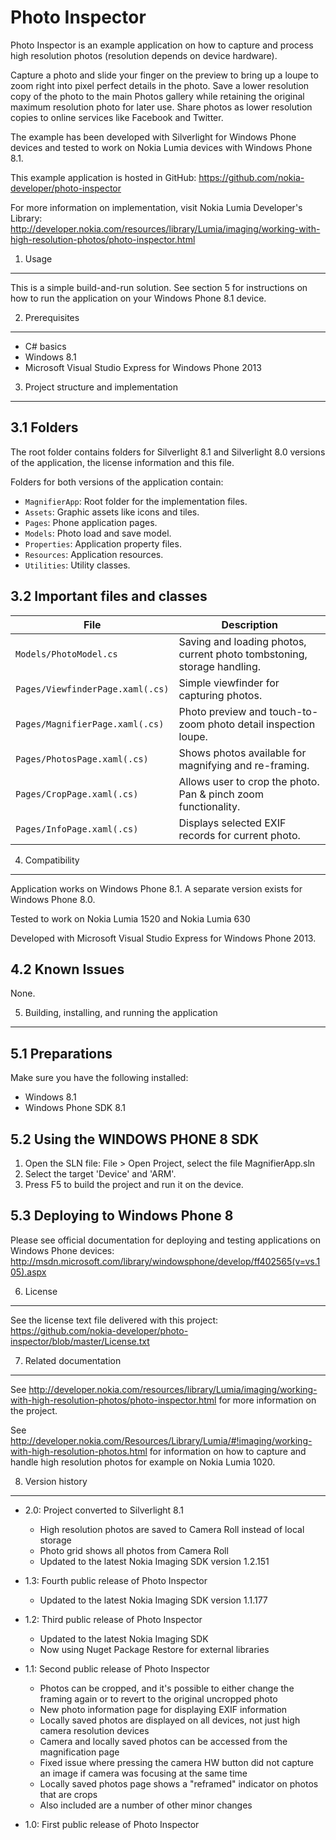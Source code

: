 Photo Inspector
===============

Photo Inspector is an example application on how to capture and process high
resolution photos (resolution depends on device hardware).

Capture a photo and slide your finger on the preview to bring up a loupe to zoom
right into pixel perfect details in the photo. Save a lower resolution copy of
the photo to the main Photos gallery while retaining the original maximum
resolution photo for later use. Share photos as lower resolution copies to 
online services like Facebook and Twitter.

The example has been developed with Silverlight for Windows Phone devices and
tested to work on Nokia Lumia devices with Windows Phone 8.1.

This example application is hosted in GitHub:
https://github.com/nokia-developer/photo-inspector

For more information on implementation, visit Nokia Lumia Developer's Library:
http://developer.nokia.com/resources/library/Lumia/imaging/working-with-high-resolution-photos/photo-inspector.html


1. Usage
-------------------------------------------------------------------------------

This is a simple build-and-run solution. See section 5 for instructions on how
to run the application on your Windows Phone 8.1 device.


2. Prerequisites
-------------------------------------------------------------------------------

* C# basics
* Windows 8.1
* Microsoft Visual Studio Express for Windows Phone 2013


3. Project structure and implementation
-------------------------------------------------------------------------------

3.1 Folders
-----------

The root folder contains folders for Silverlight 8.1 and Silverlight 8.0 
versions of the application, the license information and this file.

Folders for both versions of the application contain:

* `MagnifierApp`: Root folder for the implementation files.  
* `Assets`: Graphic assets like icons and tiles.
* `Pages`: Phone application pages.
* `Models`: Photo load and save model.
* `Properties`: Application property files.
* `Resources`: Application resources.
* `Utilities`: Utility classes.

3.2 Important files and classes
-------------------------------

| File | Description |
| ---- | ----------- |
| `Models/PhotoModel.cs` | Saving and loading photos, current photo tombstoning, storage handling. |
| `Pages/ViewfinderPage.xaml(.cs)` | Simple viewfinder for capturing photos. |
| `Pages/MagnifierPage.xaml(.cs)` | Photo preview and touch-to-zoom photo detail inspection loupe. |
| `Pages/PhotosPage.xaml(.cs)` | Shows photos available for magnifying and re-framing. |
| `Pages/CropPage.xaml(.cs)` | Allows user to crop the photo. Pan & pinch zoom functionality. |
| `Pages/InfoPage.xaml(.cs)` | Displays selected EXIF records for current photo. |


4. Compatibility
-------------------------------------------------------------------------------

Application works on Windows Phone 8.1. A separate version exists for Windows
Phone 8.0.

Tested to work on Nokia Lumia 1520 and Nokia Lumia 630

Developed with Microsoft Visual Studio Express for Windows Phone 2013.


4.2 Known Issues
----------------

None.


5. Building, installing, and running the application
-------------------------------------------------------------------------------

5.1 Preparations
----------------

Make sure you have the following installed:

* Windows 8.1
* Windows Phone SDK 8.1

5.2 Using the WINDOWS PHONE 8 SDK
---------------------------------

1. Open the SLN file:
   File > Open Project, select the file MagnifierApp.sln
2. Select the target 'Device' and 'ARM'.
3. Press F5 to build the project and run it on the device.

5.3 Deploying to Windows Phone 8
--------------------------------

Please see official documentation for deploying and testing applications on
Windows Phone devices:
http://msdn.microsoft.com/library/windowsphone/develop/ff402565(v=vs.105).aspx


6. License
-------------------------------------------------------------------------------

See the license text file delivered with this project:
https://github.com/nokia-developer/photo-inspector/blob/master/License.txt


7. Related documentation
-------------------------------------------------------------------------------

See http://developer.nokia.com/resources/library/Lumia/imaging/working-with-high-resolution-photos/photo-inspector.html 
for more information on the project.

See http://developer.nokia.com/Resources/Library/Lumia/#!imaging/working-with-high-resolution-photos.html
for information on how to capture and handle high resolution photos for example on
Nokia Lumia 1020.


8. Version history
-------------------------------------------------------------------------------

* 2.0: Project converted to Silverlight 8.1
  - High resolution photos are saved to Camera Roll instead of local storage
  - Photo grid shows all photos from Camera Roll
  - Updated to the latest Nokia Imaging SDK version 1.2.151

* 1.3: Fourth public release of Photo Inspector
  - Updated to the latest Nokia Imaging SDK version 1.1.177

* 1.2: Third public release of Photo Inspector
  - Updated to the latest Nokia Imaging SDK
  - Now using Nuget Package Restore for external libraries

* 1.1: Second public release of Photo Inspector
  - Photos can be cropped, and it's possible to either change the framing again or to revert to the original uncropped photo
  - New photo information page for displaying EXIF information
  - Locally saved photos are displayed on all devices, not just high camera resolution devices
  - Camera and locally saved photos can be accessed from the magnification page
  - Fixed issue where pressing the camera HW button did not capture an image if camera was focusing at the same time
  - Locally saved photos page shows a "reframed" indicator on photos that are crops
  - Also included are a number of other minor changes

* 1.0: First public release of Photo Inspector
